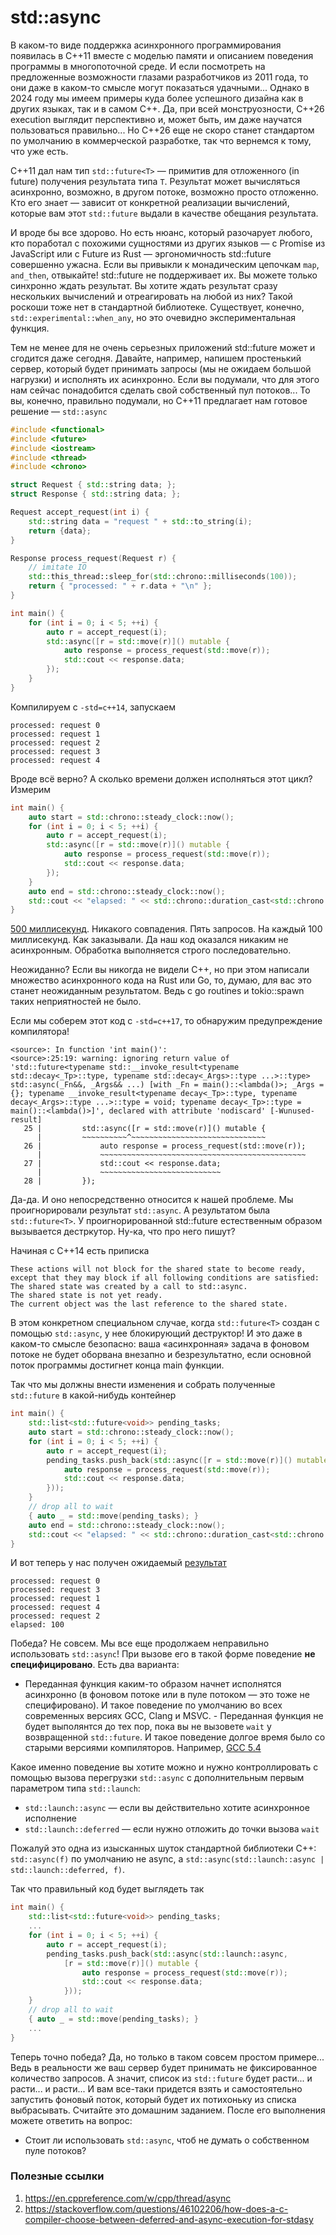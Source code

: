 # std::async

В каком-то виде поддержка асинхронного программирования появилась в C++11 вместе с моделью памяти и описанием поведения программы в многопоточной среде. И если посмотреть на предложенные возможности глазами разработчиков из 2011 года, то они даже в каком-то смысле могут показаться удачными... Однако в 2024 году мы имеем примеры куда более успешного дизайна как в других языках, так и в самом C++. Да, при всей монструозности, C++26 execution выглядит перспективно и, может быть, им даже научатся пользоваться правильно... Но C++26 еще не скоро станет стандартом по умолчанию в коммерческой разработке, так что вернемся к тому, что уже есть.

С++11 дал нам тип `std::future<T>` — примитив для отложенного (in future) получения результата типа `T`. Результат может вычисляться асинхронно, возможно, в другом потоке, возможно просто отложенно. Кто его знает — зависит от конкретной реализации вычислений, которые вам этот `std::future` выдали в качестве обещания результата. 

И вроде бы все здорово. Но есть нюанс, который разочарует любого, кто поработал с похожими сущностями из других языков — с Promise из JavaScript или с Future из Rust — эргономичность std::future совершенно ужасна. Если вы привыкли к монадическим цепочкам `map`, `and_then`, отвыкайте! std::future не поддерживает их. Вы можете только синхронно ждать результат. Вы хотите ждать результат сразу нескольких вычислений и отреагировать на любой из них? Такой роскоши тоже нет в стандартной библиотеке. Cуществует, конечно, `std::experimental::when_any`, но это очевидно экспериментальная функция.

Тем не менее для не очень серьезных приложений std::future может и сгодится даже сегодня.
Давайте, например, напишем простенький сервер, который будет принимать запросы (мы не ожидаем большой нагрузки) и исполнять их асинхронно. Если вы подумали, что для этого нам сейчас понадобится сделать свой собственный пул потоков... То вы, конечно, правильно подумали, но C++11 предлагает нам готовое решение — `std::async`


```C++
#include <functional>
#include <future>
#include <iostream>
#include <thread>
#include <chrono>

struct Request { std::string data; };
struct Response { std::string data; };

Request accept_request(int i) {
    std::string data = "request " + std::to_string(i);
    return {data};
}

Response process_request(Request r) {
    // imitate IO
    std::this_thread::sleep_for(std::chrono::milliseconds(100));
    return { "processed: " + r.data + "\n" };
}

int main() {
    for (int i = 0; i < 5; ++i) {
        auto r = accept_request(i);
        std::async([r = std::move(r)]() mutable {
            auto response = process_request(std::move(r));
            std::cout << response.data;
        });
    }
}
```

Компилируем c `-std=c++14`, запускаем
```
processed: request 0
processed: request 1
processed: request 2
processed: request 3
processed: request 4
```

Вроде всё верно? А сколько времени должен исполняться этот цикл? Измерим
```C++
int main() {
    auto start = std::chrono::steady_clock::now();
    for (int i = 0; i < 5; ++i) {
        auto r = accept_request(i);
        std::async([r = std::move(r)]() mutable {
            auto response = process_request(std::move(r));
            std::cout << response.data;
        });
    }
    auto end = std::chrono::steady_clock::now();
    std::cout << "elapsed: " << std::chrono::duration_cast<std::chrono::milliseconds>(end - start).count() << "\n";
}
```

[500 миллисекунд](https://gcc.godbolt.org/z/Wd5b7csKx). Никакого совпадения. Пять запросов. На каждый 100 миллисекунд. Как заказывали. Да наш код оказался никаким не асинхронным. Обработка выполняется строго последовательно.

Неожиданно? Если вы никогда не видели C++, но при этом написали множество асинхронного кода на Rust или Go, то, думаю, для вас это станет неожиданным результатом. Ведь с go routines и tokio::spawn таких неприятностей не было.

Если мы соберем этот код с `-std=c++17`, то обнаружим предупреждение компилятора!

```
<source>: In function 'int main()':
<source>:25:19: warning: ignoring return value of 'std::future<typename std::__invoke_result<typename std::decay<_Tp>::type, typename std::decay<_Args>::type ...>::type> std::async(_Fn&&, _Args&& ...) [with _Fn = main()::<lambda()>; _Args = {}; typename __invoke_result<typename decay<_Tp>::type, typename decay<_Args>::type ...>::type = void; typename decay<_Tp>::type = main()::<lambda()>]', declared with attribute 'nodiscard' [-Wunused-result]
   25 |         std::async([r = std::move(r)]() mutable {
      |         ~~~~~~~~~~^~~~~~~~~~~~~~~~~~~~~~~~~~~~~~~
   26 |             auto response = process_request(std::move(r));
      |             ~~~~~~~~~~~~~~~~~~~~~~~~~~~~~~~~~~~~~~~~~~~~~~
   27 |             std::cout << response.data;
      |             ~~~~~~~~~~~~~~~~~~~~~~~~~~~
   28 |         });
```

Да-да. И оно непосредственно относится к нашей проблеме. Мы проигнорировали результат `std::async`. А результатом была `std::future<T>`. У проигнорированной std::future естественным образом вызывается дестркутор. Ну-ка, что про него пишут?

Начиная с C++14 есть приписка
```
These actions will not block for the shared state to become ready, except that they may block if all following conditions are satisfied:
The shared state was created by a call to std::async.
The shared state is not yet ready.
The current object was the last reference to the shared state.
```

В этом конкретном специальном случае, когда `std::future<T>` создан с помощью `std::async`, у нее блокирующий деструктор! И это даже в каком-то смысле безопасно: ваша «асинхронная» задача в фоновом потоке не будет оборвана внезапно и безрезультатно, если основной поток программы достигнет конца main функции.

Так что мы должны внести изменения и собрать полученные `std::future` в какой-нибудь контейнер

```C++
int main() {
    std::list<std::future<void>> pending_tasks;
    auto start = std::chrono::steady_clock::now();
    for (int i = 0; i < 5; ++i) {
        auto r = accept_request(i);
        pending_tasks.push_back(std::async([r = std::move(r)]() mutable {
            auto response = process_request(std::move(r));
            std::cout << response.data;
        }));
    }
    // drop all to wait
    { auto _ = std::move(pending_tasks); }
    auto end = std::chrono::steady_clock::now();
    std::cout << "elapsed: " << std::chrono::duration_cast<std::chrono::milliseconds>(end - start).count() << "\n";
}
```
И вот теперь у нас получен ожидаемый [результат](https://gcc.godbolt.org/z/qPTaca3eh)
```
processed: request 0
processed: request 3
processed: request 1
processed: request 4
processed: request 2
elapsed: 100
```

Победа? Не совсем. Мы все еще продолжаем неправильно использовать `std::async`! При вызове его в такой форме поведение **не специфицировано**. Есть два варианта:
- Переданная функция каким-то образом начнет исполнятся асинхронно (в фоновом потоке или в пуле потоком ­— это тоже не специфировано). И такое поведение по умолчанию во всех современных версиях GCC, Clang и MSVC.
­- Переданная функция не будет выполянтся до тех пор, пока вы не вызовете `wait` у возвращенной `std::future`. И такое поведение долгое время было со старыми версиями компиляторов. Например, [GCC 5.4](https://gcc.godbolt.org/z/nY6Kv4Gdz)

Какое именно поведение вы хотите можно и нужно контроллировать с помощью вызова перегрузки `std::async` с дополнительным первым параметром типа `std::launch`:
- `std::launch::async` — если вы действительно хотите асинхронное исполнение
- `std::launch::deferred` — если нужно отложить до точки вызова `wait`

Пожалуй это одна из изысканных шуток стандартной библиотеки C++: `std::async(f)` по умолчанию не async, a `std::async(std::launch::async | std::launch::deferred, f)`.

Так что правильный код будет выглядеть так

```C++
int main() {
    std::list<std::future<void>> pending_tasks;
    ...
    for (int i = 0; i < 5; ++i) {
        auto r = accept_request(i);
        pending_tasks.push_back(std::async(std::launch::async, 
            [r = std::move(r)]() mutable {
                auto response = process_request(std::move(r));
                std::cout << response.data;
            }));
    }
    // drop all to wait
    { auto _ = std::move(pending_tasks); }
    ...
}
```

Теперь точно победа? Да, но только в таком совсем простом примере... Ведь в реальности же ваш сервер будет принимать не фиксированное количество запросов. А значит, список из `std::future` будет расти... и расти... и расти... И вам все-таки придется
взять и самостоятельно запустить фоновый поток, который будет их потихоньку из списка выбрасывать. Считайте это домашним заданием. После его выполнения можете ответить на вопрос:
- Стоит ли использовать `std::async`, чтоб не думать о собственном пуле потоков?


### Полезные ссылки
1. https://en.cppreference.com/w/cpp/thread/async
2. https://stackoverflow.com/questions/46102206/how-does-a-c-compiler-choose-between-deferred-and-async-execution-for-stdasy